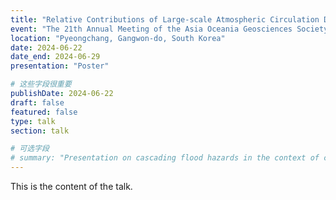 ```yaml
---
title: "Relative Contributions of Large-scale Atmospheric Circulation Dynamics and Anthropogenic Warming to the Unprecedented 2022 Yangtze River Basin Heatwave"
event: "The 21th Annual Meeting of the Asia Oceania Geosciences Society (AOGS 2024)"
location: "Pyeongchang, Gangwon-do, South Korea"
date: 2024-06-22
date_end: 2024-06-29
presentation: "Poster"

# 这些字段很重要
publishDate: 2024-06-22
draft: false
featured: false
type: talk
section: talk

# 可选字段
# summary: "Presentation on cascading flood hazards in the context of climate change."
---
```


This is the content of the talk.